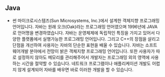 ## Java

* 썬 마이크로시스템즈(Sun Microsystems, Inc.)에서 설계한 객체지향 프로그래밍 언어입니다. 자바는 원래 오크(Oak)라는 프로그래밍 언어였으며 1996년에 JAVA로 언어명을 변경하였습니다. 자바는 운영체제에 독립적인 특징을 가지고 있어서 다양한 플랫폼에서 실행가능한 프로그래밍 언어입니다. 그리고 C++의 장점을 살리고 단점을 개선하여 사용자는 자바의 단순한 표현을 배울 수 있습니다. 자바는 소프트웨어개발 분야에서 전망이 밝은 객체지향 프로그래밍 언어입니다. 또한 사용자가 따로 설정하지 않아도 메모리를 관리해주어서 개발자는 프로그래밍 외의 영역에 사용하는 시간을 절약할 수 있습니다. 네트워크 프로그램이나 애플리케이션 개발도 어렵지 않게 설계되어 자바를 배우면 바로 이러한 개발을 할 수 있습니다. 
